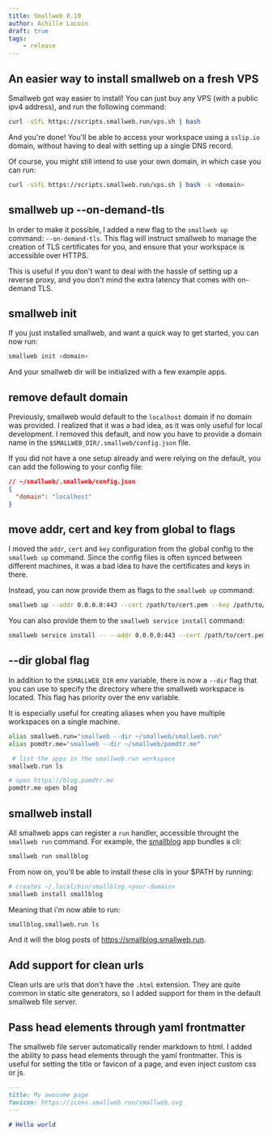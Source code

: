 ```yaml
---
title: Smallweb 0.19
author: Achille Lacoin
draft: true
tags:
    - release
---
```


## An easier way to install smallweb on a fresh VPS

Smallweb got way easier to install! You can just buy any VPS (with a public ipv4 address), and run the following command:

```sh
curl -sSfL https://scripts.smallweb.run/vps.sh | bash
```

And you're done! You'll be able to access your workspace using a `sslip.io` domain, without having to deal with setting up a single DNS record.

Of course, you might still intend to use your own domain, in which case you can run:

```sh
curl -sSfL https://scripts.smallweb.run/vps.sh | bash -s <domain>
```

## smallweb up --on-demand-tls

In order to make it possible, I added a new flag to the `smallweb up` command: `--on-demand-tls`. This flag will instruct smallweb to manage the creation of TLS certificates for you, and ensure that your workspace is accessible over HTTPS.

This is useful if you don't want to deal with the hassle of setting up a reverse proxy, and you don't mind the extra latency that comes with on-demand TLS.

## smallweb init

If you just installed smallweb, and want a quick way to get started, you can now run:

```sh
smallweb init <domain>
```

And your smallweb dir will be initialized with a few example apps.

## remove default domain

Previously, smallweb would default to the `localhost` domain if no domain was provided. I realized that it was a bad idea, as it was only useful for local development. I removed this default, and now you have to provide a domain name in the `$SMALLWEB_DIR/.smallweb/config.json` file.

If you did not have a one setup already and were relying on the default, you can add the following to your config file:

```json
// ~/smallweb/.smallweb/config.json
{
  "domain": "localhost"
}
```

## move addr, cert and key from global to flags

I moved the `addr`, `cert` and `key` configuration from the global config to the `smallweb up` command. Since the config files is often synced between different machines, it was a bad idea to have the certificates and keys in there.

Instead, you can now provide them as flags to the `smallweb up` command:

```sh
smallweb up --addr 0.0.0.0:443 --cert /path/to/cert.pem --key /path/to/key.pem
```

You can also provide them to the `smallweb service install` command:

```sh
smallweb service install -- --addr 0.0.0.0:443 --cert /path/to/cert.pem --key /path/to/key.pem
```

## --dir global flag

In addition to the `$SMALLWEB_DIR` env variable, there is now a `--dir` flag that you can use to specify the directory where the smallweb workspace is located. This flag has priority over the env variable.

It is especially useful for creating aliases when you have multiple workspaces on a single machine.

```sh
alias smallweb.run="smallweb --dir ~/smallweb/smallweb.run"
alias pomdtr.me="smallweb --dir ~/smallweb/pomdtr.me"

 # list the apps in the smallweb.run workspace
smallweb.run ls

# open https://blog.pomdtr.me
pomdtr.me open blog
```

## smallweb install

All smallweb apps can register a `run` handler, accessible throught the `smallweb run` command. For example, the [smallblog](https://jsr.io/@tayzendev/smallblog) app bundles a cli:

```sh
smallweb run smallblog
```

From now on, you'll be able to install these clis in your $PATH by running:

```sh
# creates ~/.local/bin/smallblog.<your-domain>
smallweb install smallblog
```

Meaning that i'm now able to run:

```sh
smallblog.smallweb.run ls
```

And it will the blog posts of <https://smallblog.smallweb.run>.

## Add support for clean urls

Clean urls are urls that don't have the `.html` extension. They are quite common in static site generators, so I added support for them in the default smallweb file server.

## Pass head elements through yaml frontmatter

The smallweb file server automatically render markdown to html. I added the ability to pass head elements through the yaml frontmatter. This is useful for setting the title or favicon of a page, and even inject custom css or js.

```md
---
title: My awesome page
favicon: https://icons.smallweb.run/smallweb.svg
---

# Hello world
```
